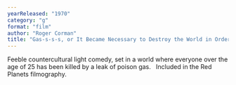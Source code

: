 ```yaml
---
yearReleased: "1970"
category: "g"
format: "film"
author: "Roger Corman"
title: "Gas-s-s-s, or It Became Necessary to Destroy the World in Order to Save It"
---
```

Feeble countercultural light comedy, set in a world where  everyone over the age of 25 has been killed by a leak of poison gas.
 
Included in the Red  Planets filmography.